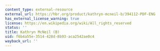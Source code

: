 ```yaml
---
content_type: external-resource
external_url: https://hbr.org/product/kathryn-mcneil-b/394112-PDF-ENG
has_external_license_warning: true
license: https://en.wikipedia.org/wiki/All_rights_reserved
status: ''
title: Kathryn McNeil (B)
uid: f6b4a55e-3514-428d-8b93-aca2542ae0c4
wayback_url: ''
---
```

